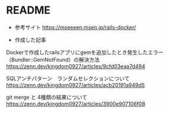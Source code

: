 # README

* 参考サイト
<https://mseeeen.msen.jp/rails-docker/>

* 作成した記事


Dockerで作成したrailsアプリにgemを追加したとき発生したエラー（Bundler::GemNotFound）の解決方法
<https://zenn.dev/kingdom0927/articles/9cfd03eaa7d494>

SQLアンチパターン　ランダムセレクションについて
<https://zenn.dev/kingdom0927/articles/acb20191a949d5>

git merge と 4種類の結果について
<https://zenn.dev/kingdom0927/articles/3900e907106f08>
